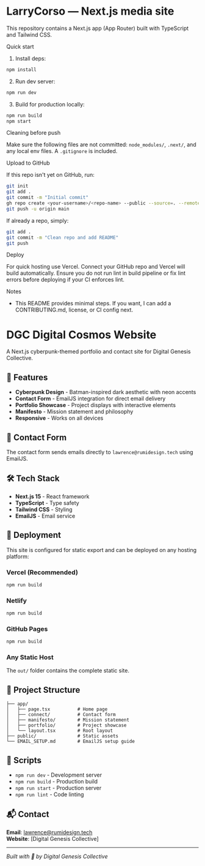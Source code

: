 # LarryCorso — Next.js media site

This repository contains a Next.js app (App Router) built with TypeScript and Tailwind CSS.

Quick start

1. Install deps:

```bash
npm install
```

2. Run dev server:

```bash
npm run dev
```

3. Build for production locally:

```bash
npm run build
npm start
```

Cleaning before push

Make sure the following files are not committed: `node_modules/`, `.next/`, and any local env files. A `.gitignore` is included.

Upload to GitHub

If this repo isn't yet on GitHub, run:

```bash
git init
git add .
git commit -m "Initial commit"
gh repo create <your-username>/<repo-name> --public --source=. --remote=origin
git push -u origin main
```

If already a repo, simply:

```bash
git add .
git commit -m "Clean repo and add README"
git push
```

Deploy

For quick hosting use Vercel. Connect your GitHub repo and Vercel will build automatically. Ensure you do not run lint in build pipeline or fix lint errors before deploying if your CI enforces lint.

Notes

- This README provides minimal steps. If you want, I can add a CONTRIBUTING.md, license, or CI config next.

# DGC Digital Cosmos Website

A Next.js cyberpunk-themed portfolio and contact site for Digital Genesis Collective.

## 🚀 Features

- **Cyberpunk Design** - Batman-inspired dark aesthetic with neon accents
- **Contact Form** - EmailJS integration for direct email delivery
- **Portfolio Showcase** - Project displays with interactive elements
- **Manifesto** - Mission statement and philosophy
- **Responsive** - Works on all devices

## 📧 Contact Form

The contact form sends emails directly to `lawrence@rumidesign.tech` using EmailJS.

## 🛠️ Tech Stack

- **Next.js 15** - React framework
- **TypeScript** - Type safety
- **Tailwind CSS** - Styling
- **EmailJS** - Email service

## 🚀 Deployment

This site is configured for static export and can be deployed on any hosting platform:

### Vercel (Recommended)

```bash
npm run build
```

### Netlify

```bash
npm run build
```

### GitHub Pages

```bash
npm run build
```

### Any Static Host

The `out/` folder contains the complete static site.

## 📁 Project Structure

```
├── app/
│   ├── page.tsx          # Home page
│   ├── connect/          # Contact form
│   ├── manifesto/        # Mission statement
│   ├── portfolio/        # Project showcase
│   └── layout.tsx        # Root layout
├── public/               # Static assets
└── EMAIL_SETUP.md        # EmailJS setup guide
```

## 🔧 Scripts

- `npm run dev` - Development server
- `npm run build` - Production build
- `npm run start` - Production server
- `npm run lint` - Code linting

## 📬 Contact

**Email**: lawrence@rumidesign.tech  
**Website**: [Digital Genesis Collective]

---

_Built with 🖤 by Digital Genesis Collective_
